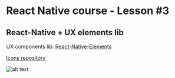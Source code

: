 # React Native course - Lesson #3
## React-Native + UX elements lib

UX components lib: [React-Native-Elements](https://react-native-training.github.io/react-native-elements/docs/avatar.html)

[Icons repository](https://oblador.github.io/react-native-vector-icons/)



![alt text](https://drive.google.com/file/d/1aTmubyViOKjzL6U-pChCCmbEL90Wj8ah/view?usp=sharing)
